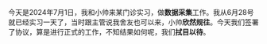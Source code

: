 今天是2024年7月1日，我和小帅来某门诊实习，做**数据采集**工作。我从6月28号就已经实习一天了，当时跟主管说我舍友也可以来，小帅**欣然规往**。今天我们签署了协议，算是进行正式的工作，不知结果如何呢，我们**拭目以待**。